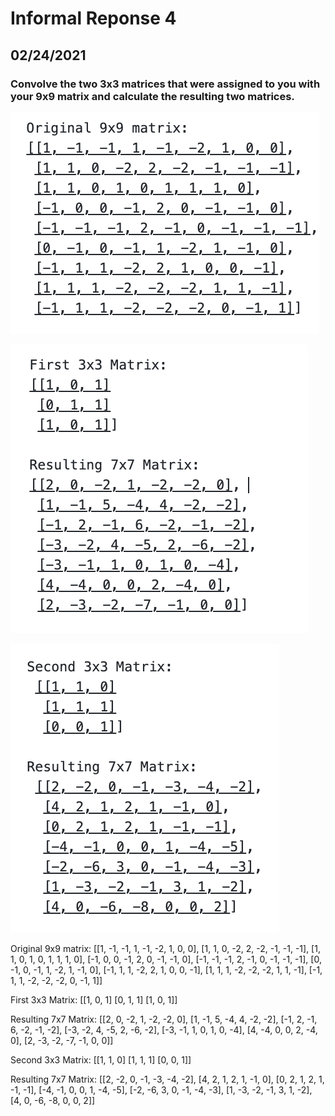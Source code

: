 # Informal Reponse 4 

## 02/24/2021 

### Convolve the two 3x3 matrices that were assigned to you with your 9x9 matrix and calculate the resulting two matrices.

![](Matrix2.png)

![](Matrix3.png)

![](Matrix4.png)




Original 9x9 matrix: 
[[1, -1, -1, 1, -1, -2, 1, 0, 0],
 [1, 1, 0, -2, 2, -2, -1, -1, -1], 
 [1, 1, 0, 1, 0, 1, 1, 1, 0],
 [-1, 0, 0, -1, 2, 0, -1, -1, 0],
 [-1, -1, -1, 2, -1, 0, -1, -1, -1],
 [0, -1, 0, -1, 1, -2, 1, -1, 0],
 [-1, 1, 1, -2, 2, 1, 0, 0, -1],
 [1, 1, 1, -2, -2, -2, 1, 1, -1],
 [-1, 1, 1, -2, -2, -2, 0, -1, 1]]
 
 First 3x3 Matrix: 
 [[1, 0, 1]
  [0, 1, 1]
  [1, 0, 1]]
 
 Resulting 7x7 Matrix: 
 [[2, 0, -2, 1, -2, -2, 0], 
  [1, -1, 5, -4, 4, -2, -2], 
  [-1, 2, -1, 6, -2, -1, -2], 
  [-3, -2, 4, -5, 2, -6, -2], 
  [-3, -1, 1, 0, 1, 0, -4], 
  [4, -4, 0, 0, 2, -4, 0], 
  [2, -3, -2, -7, -1, 0, 0]]
 
 Second 3x3 Matrix: 
  [[1, 1, 0]
   [1, 1, 1]
   [0, 0, 1]]
 
 Resulting 7x7 Matrix: 
  [[2, -2, 0, -1, -3, -4, -2], 
   [4, 2, 1, 2, 1, -1, 0], 
   [0, 2, 1, 2, 1, -1, -1], 
   [-4, -1, 0, 0, 1, -4, -5], 
   [-2, -6, 3, 0, -1, -4, -3], 
   [1, -3, -2, -1, 3, 1, -2], 
   [4, 0, -6, -8, 0, 0, 2]]
 
 
